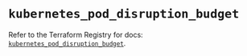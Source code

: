# `kubernetes_pod_disruption_budget`

Refer to the Terraform Registry for docs: [`kubernetes_pod_disruption_budget`](https://registry.terraform.io/providers/hashicorp/kubernetes/2.35.1/docs/resources/pod_disruption_budget).
